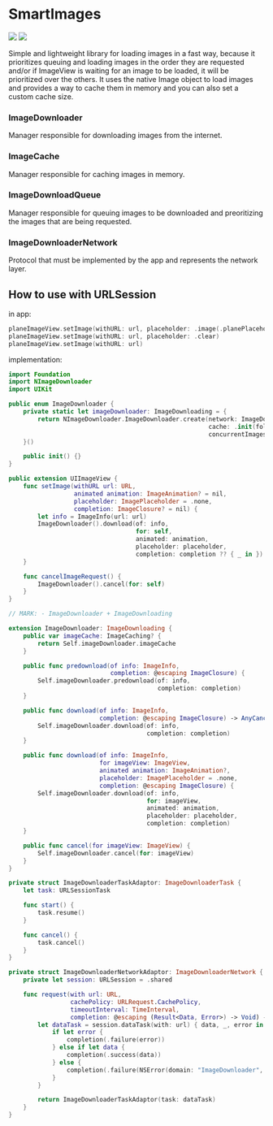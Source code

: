 # SmartImages
[![](https://img.shields.io/endpoint?url=https%3A%2F%2Fswiftpackageindex.com%2Fapi%2Fpackages%2FNikSativa%2FSmartImages%2Fbadge%3Ftype%3Dswift-versions)](https://swiftpackageindex.com/NikSativa/SmartImages)
[![](https://img.shields.io/endpoint?url=https%3A%2F%2Fswiftpackageindex.com%2Fapi%2Fpackages%2FNikSativa%2FSmartImages%2Fbadge%3Ftype%3Dplatforms)](https://swiftpackageindex.com/NikSativa/SmartImages)

Simple and lightweight library for loading images in a fast way, because it prioritizes queuing and loading images in the order they are requested and/or if ImageView is waiting for an image to be loaded, it will be prioritized over the others. 
It uses the native Image object to load images and provides a way to cache them in memory and you can also set a custom cache size.

### ImageDownloader
Manager responsible for downloading images from the internet.

### ImageCache
Manager responsible for caching images in memory.

### ImageDownloadQueue
Manager responsible for queuing images to be downloaded and preoritizing the images that are being requested.

### ImageDownloaderNetwork
Protocol that must be implemented by the app and represents the network layer.

## How to use with URLSession

in app:
```swift
planeImageView.setImage(withURL: url, placeholder: .image(.planePlaceholder))
planeImageView.setImage(withURL: url, placeholder: .clear)
planeImageView.setImage(withURL: url)
```

implementation:
```swift
import Foundation
import NImageDownloader
import UIKit

public enum ImageDownloader {
    private static let imageDownloader: ImageDownloading = {
        return NImageDownloader.ImageDownloader.create(network: ImageDownloaderNetworkAdaptor(),
                                                       cache: .init(folderName: "DownloadedImages"),
                                                       concurrentImagesLimit: 8)
    }()

    public init() {}
}

public extension UIImageView {
    func setImage(withURL url: URL,
                  animated animation: ImageAnimation? = nil,
                  placeholder: ImagePlaceholder = .none,
                  completion: ImageClosure? = nil) {
        let info = ImageInfo(url: url)
        ImageDownloader().download(of: info,
                                   for: self,
                                   animated: animation,
                                   placeholder: placeholder,
                                   completion: completion ?? { _ in })
    }

    func cancelImageRequest() {
        ImageDownloader().cancel(for: self)
    }
}

// MARK: - ImageDownloader + ImageDownloading

extension ImageDownloader: ImageDownloading {
    public var imageCache: ImageCaching? {
        return Self.imageDownloader.imageCache
    }

    public func predownload(of info: ImageInfo,
                            completion: @escaping ImageClosure) {
        Self.imageDownloader.predownload(of: info,
                                         completion: completion)
    }

    public func download(of info: ImageInfo,
                         completion: @escaping ImageClosure) -> AnyCancellable {
        Self.imageDownloader.download(of: info,
                                      completion: completion)
    }

    public func download(of info: ImageInfo,
                         for imageView: ImageView,
                         animated animation: ImageAnimation?,
                         placeholder: ImagePlaceholder = .none,
                         completion: @escaping ImageClosure) {
        Self.imageDownloader.download(of: info,
                                      for: imageView,
                                      animated: animation,
                                      placeholder: placeholder,
                                      completion: completion)
    }

    public func cancel(for imageView: ImageView) {
        Self.imageDownloader.cancel(for: imageView)
    }
}

private struct ImageDownloaderTaskAdaptor: ImageDownloaderTask {
    let task: URLSessionTask

    func start() {
        task.resume()
    }

    func cancel() {
        task.cancel()
    }
}

private struct ImageDownloaderNetworkAdaptor: ImageDownloaderNetwork {
    private let session: URLSession = .shared

    func request(with url: URL,
                 cachePolicy: URLRequest.CachePolicy,
                 timeoutInterval: TimeInterval,
                 completion: @escaping (Result<Data, Error>) -> Void) -> ImageDownloaderTask {
        let dataTask = session.dataTask(with: url) { data, _, error in
            if let error {
                completion(.failure(error))
            } else if let data {
                completion(.success(data))
            } else {
                completion(.failure(NSError(domain: "ImageDownloader", code: 0, userInfo: ["url": url])))
            }
        }

        return ImageDownloaderTaskAdaptor(task: dataTask)
    }
}

```
